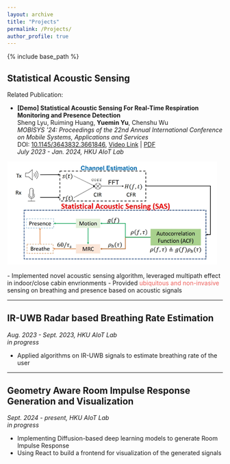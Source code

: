 ```yaml
---
layout: archive
title: "Projects"
permalink: /Projects/
author_profile: true
---
```


{% include base_path %}

## Statistical Acoustic Sensing  

Related Publication:

- **[Demo] Statistical Acoustic Sensing For Real-Time Respiration Monitoring and Presence Detection**  
Sheng Lyu, Ruiming Huang, **Yuemin Yu**, Chenshu Wu    
_MOBISYS '24: Proceedings of the 22nd Annual International Conference on Mobile Systems, Applications and Services_  
DOI: [10.1145/3643832.3661846](https://doi.org/10.1145/3643832.3661846), [Video Link](https://youtu.be/1bxpXNwHGv0?si=1LY6nf2V-2FU37xz) | [PDF](/files/Lyu%20et%20al.%20-%202024%20-%20Demo%20Statistical%20Acoustic%20Sensing%20For%20Real-Time%20Respiration%20Monitoring%20and%20Presence%20Detection.pdf)  
_July 2023 - Jan. 2024, HKU AIoT Lab_  
<div style="margin: 0 1em 1em 0;">
    <img src="/images/vecare.png" alt="Respiration Monitoring" width="500">
</div>
    - Implemented novel acoustic sensing algorithm, leveraged multipath effect in indoor/close cabin envrionments  
    - Provided <span style="color:#ee5f5b">ubiquitous and non-invasive</span> sensing on breathing and presence based on acoustic signals

***

## IR-UWB Radar based Breathing Rate Estimation

_Aug. 2023 - Sept. 2023, HKU AIoT Lab_  
_in progress_

- Applied algorithms on IR-UWB signals to estimate breathing rate of the user

***

## Geometry Aware Room Impulse Response Generation and Visualization

_Sept. 2024 - present, HKU AIoT Lab_  
_in progress_

- Implementing Diffusion-based deep learning models to generate Room Impulse Response
- Using React to build a frontend for visualization of the generated signals
